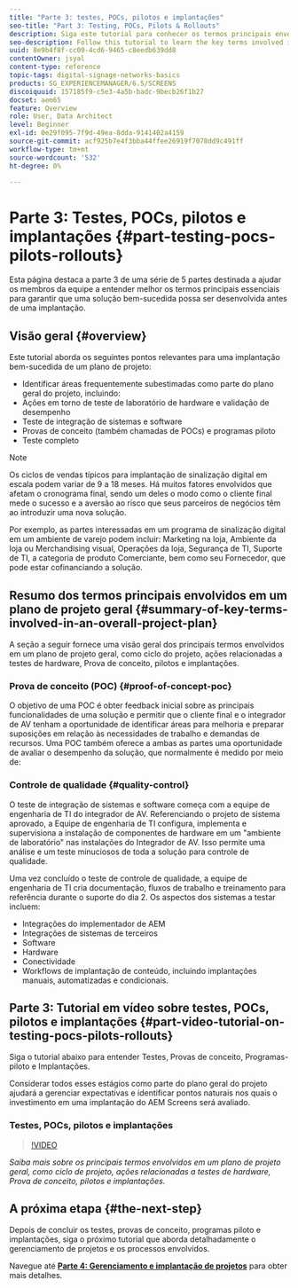 ```yaml
---
title: "Parte 3: testes, POCs, pilotos e implantações"
seo-title: "Part 3: Testing, POCs, Pilots & Rollouts"
description: Siga este tutorial para conhecer os termos principais envolvidos em um plano de projeto geral, como ciclo de projeto, ações relacionadas a testes de hardware, Prova de conceito, pilotos e implantações.
seo-description: Follow this tutorial to learn the key terms involved in an overall project plan such as project cycle, actions surrounding hardware testing, Proof Of Concept, pilots and rollouts.
uuid: 8e9b4f8f-cc09-4cd6-9465-c8eedb639dd8
contentOwner: jsyal
content-type: reference
topic-tags: digital-signage-networks-basics
products: SG_EXPERIENCEMANAGER/6.5/SCREENS
discoiquuid: 157185f9-c5e3-4a5b-badc-9becb26f1b27
docset: aem65
feature: Overview
role: User, Data Architect
level: Beginner
exl-id: 0e29f095-7f9d-49ea-8dda-9141402a4159
source-git-commit: acf925b7e4f3bba44ffee26919f7078dd9c491ff
workflow-type: tm+mt
source-wordcount: '532'
ht-degree: 0%

---
```


# Parte 3: Testes, POCs, pilotos e implantações {#part-testing-pocs-pilots-rollouts}

Esta página destaca a parte 3 de uma série de 5 partes destinada a ajudar os membros da equipe a entender melhor os termos principais essenciais para garantir que uma solução bem-sucedida possa ser desenvolvida antes de uma implantação.

## Visão geral {#overview}

Este tutorial aborda os seguintes pontos relevantes para uma implantação bem-sucedida de um plano de projeto:

* Identificar áreas frequentemente subestimadas como parte do plano geral do projeto, incluindo:
* Ações em torno de teste de laboratório de hardware e validação de desempenho
* Teste de integração de sistemas e software
* Provas de conceito (também chamadas de POCs) e programas piloto
* Teste completo

>[!NOTE]
>
>Os ciclos de vendas típicos para implantação de sinalização digital em escala podem variar de 9 a 18 meses. Há muitos fatores envolvidos que afetam o cronograma final, sendo um deles o modo como o cliente final mede o sucesso e a aversão ao risco que seus parceiros de negócios têm ao introduzir uma nova solução.

Por exemplo, as partes interessadas em um programa de sinalização digital em um ambiente de varejo podem incluir: Marketing na loja, Ambiente da loja ou Merchandising visual, Operações da loja, Segurança de TI, Suporte de TI, a categoria de produto Comerciante, bem como seu Fornecedor, que pode estar cofinanciando a solução.

## Resumo dos termos principais envolvidos em um plano de projeto geral {#summary-of-key-terms-involved-in-an-overall-project-plan}

A seção a seguir fornece uma visão geral dos principais termos envolvidos em um plano de projeto geral, como ciclo do projeto, ações relacionadas a testes de hardware, Prova de conceito, pilotos e implantações.

### Prova de conceito (POC) {#proof-of-concept-poc}

O objetivo de uma POC é obter feedback inicial sobre as principais funcionalidades de uma solução e permitir que o cliente final e o integrador de AV tenham a oportunidade de identificar áreas para melhoria e preparar suposições em relação às necessidades de trabalho e demandas de recursos. Uma POC também oferece a ambas as partes uma oportunidade de avaliar o desempenho da solução, que normalmente é medido por meio de:

### Controle de qualidade {#quality-control}

O teste de integração de sistemas e software começa com a equipe de engenharia de TI do integrador de AV. Referenciando o projeto de sistema aprovado, a Equipe de engenharia de TI configura, implementa e supervisiona a instalação de componentes de hardware em um &quot;ambiente de laboratório&quot; nas instalações do Integrador de AV. Isso permite uma análise e um teste minuciosos de toda a solução para controle de qualidade.

Uma vez concluído o teste de controle de qualidade, a equipe de engenharia de TI cria documentação, fluxos de trabalho e treinamento para referência durante o suporte do dia 2. Os aspectos dos sistemas a testar incluem:

* Integrações do implementador de AEM
* Integrações de sistemas de terceiros
* Software
* Hardware
* Conectividade
* Workflows de implantação de conteúdo, incluindo implantações manuais, automatizadas e condicionais.

## Parte 3: Tutorial em vídeo sobre testes, POCs, pilotos e implantações {#part-video-tutorial-on-testing-pocs-pilots-rollouts}

Siga o tutorial abaixo para entender Testes, Provas de conceito, Programas-piloto e Implantações.

Considerar todos esses estágios como parte do plano geral do projeto ajudará a gerenciar expectativas e identificar pontos naturais nos quais o investimento em uma implantação do AEM Screens será avaliado.

### Testes, POCs, pilotos e implantações

>[!VIDEO](https://video.tv.adobe.com/v/28405)

*Saiba mais sobre os principais termos envolvidos em um plano de projeto geral, como ciclo de projeto, ações relacionadas a testes de hardware, Prova de conceito, pilotos e implantações.*

## A próxima etapa {#the-next-step}

Depois de concluir os testes, provas de conceito, programas piloto e implantações, siga o próximo tutorial que aborda detalhadamente o gerenciamento de projetos e os processos envolvidos.

Navegue até **[Parte 4: Gerenciamento e implantação de projetos](project-management-and-deployment.md)** para obter mais detalhes.
